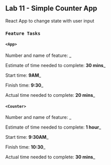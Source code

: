
## Lab 11 - Simple Counter App

React App to change state with user input

### `Feature Tasks`

#### `<App>`
Number and name of feature: ____<App>_____

Estimate of time needed to complete: __30 mins___

Start time: __9AM___

Finish time: __9:30___

Actual time needed to complete: __20 mins___

#### `<Counter>`
Number and name of feature: ____<Counter>_____

Estimate of time needed to complete: __1 hour___

Start time: __9:30AM___

Finish time: __10:30___

Actual time needed to complete: __30 mins___